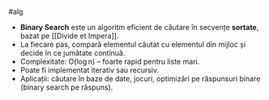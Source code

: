 #alg
- **Binary Search** este un algoritm eficient de căutare în secvențe **sortate**, bazat pe [[Divide et Impera]].
- La fiecare pas, compară elementul căutat cu elementul din mijloc și decide în ce jumătate continuă.
- Complexitate: O(log n) – foarte rapid pentru liste mari.
- Poate fi implementat iterativ sau recursiv.
- Aplicații: căutare în baze de date, jocuri, optimizări pe răspunsuri binare (binary search pe răspuns).

